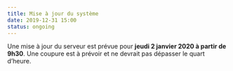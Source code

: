 ```yaml
---
title: Mise à jour du système
date: 2019-12-31 15:00
status: ongoing
---
```


Une mise à jour du serveur est prévue pour **jeudi 2 janvier 2020 à partir de
9h30**. Une coupure est à prévoir et ne devrait pas dépasser le quart d’heure.
